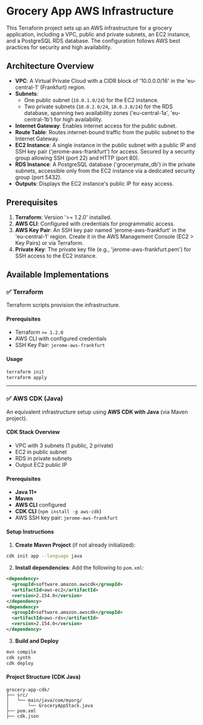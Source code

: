 # Grocery App AWS Infrastructure

This Terraform project sets up an AWS infrastructure for a grocery application, including a VPC, public and private subnets, an EC2 instance, and a PostgreSQL RDS database. The configuration follows AWS best practices for security and high availability.

## Architecture Overview

- **VPC**: A Virtual Private Cloud with a CIDR block of '10.0.0.0/16' in the 'eu-central-1' (Frankfurt) region.
- **Subnets**:
  - One public subnet (`10.0.1.0/24`) for the EC2 instance.
  - Two private subnets (`10.0.2.0/24`, `10.0.3.0/24`) for the RDS database, spanning two availability zones ('eu-central-1a', 'eu-central-1b') for high availability.
- **Internet Gateway**: Enables internet access for the public subnet.
- **Route Table**: Routes internet-bound traffic from the public subnet to the Internet Gateway.
- **EC2 Instance**: A single instance in the public subnet with a public IP and SSH key pair ('jerome-aws-frankfurt') for access. Secured by a security group allowing SSH (port 22) and HTTP (port 80).
- **RDS Instance**: A PostgreSQL database ('grocerymate_db') in the private subnets, accessible only from the EC2 instance via a dedicated security group (port 5432).
- **Outputs**: Displays the EC2 instance's public IP for easy access.

## Prerequisites

1. **Terraform**: Version '>= 1.2.0' installed.
2. **AWS CLI**: Configured with credentials for programmatic access.
3. **AWS Key Pair**: An SSH key pair named 'jerome-aws-frankfurt' in the 'eu-central-1' region. Create it in the AWS Management Console (EC2 > Key Pairs) or via Terraform.
4. **Private Key**: The private key file (e.g., 'jerome-aws-frankfurt.pem') for SSH access to the EC2 instance.

## Available Implementations

### ✅ Terraform

Terraform scripts provision the infrastructure.

#### Prerequisites
- Terraform `>= 1.2.0`
- AWS CLI with configured credentials
- SSH Key Pair: `jerome-aws-frankfurt`

#### Usage
```bash
terraform init
terraform apply
```

---

### ✅ AWS CDK (Java)

An equivalent infrastructure setup using **AWS CDK with Java** (via Maven project).

#### CDK Stack Overview
- VPC with 3 subnets (1 public, 2 private)
- EC2 in public subnet
- RDS in private subnets
- Output EC2 public IP

#### Prerequisites
- **Java 11+**
- **Maven**
- **AWS CLI** configured
- **CDK CLI** (`npm install -g aws-cdk`)
- AWS SSH key pair: `jerome-aws-frankfurt`

#### Setup Instructions

1. **Create Maven Project** (if not already initialized):
```bash
cdk init app --language java
```

2. **Install dependencies**:
Add the following to `pom.xml`:
```xml
<dependency>
  <groupId>software.amazon.awscdk</groupId>
  <artifactId>aws-ec2</artifactId>
  <version>2.154.0</version>
</dependency>
<dependency>
  <groupId>software.amazon.awscdk</groupId>
  <artifactId>aws-rds</artifactId>
  <version>2.154.0</version>
</dependency>
```

3. **Build and Deploy**
```bash
mvn compile
cdk synth
cdk deploy
```

#### Project Structure (CDK Java)
```
grocery-app-cdk/
├── src/
│   └── main/java/com/myorg/
│       └── GroceryAppStack.java
├── pom.xml
├── cdk.json
```
